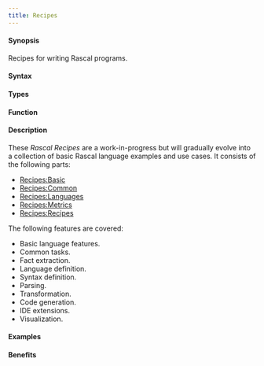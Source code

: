 ```yaml
---
title: Recipes
---
```


#### Synopsis

Recipes for writing Rascal programs.

#### Syntax

#### Types

#### Function

#### Description

These _Rascal Recipes_ are a work-in-progress but will gradually evolve into a collection of basic Rascal language examples and use cases.
It consists of the following parts:

* [Recipes:Basic](/docs//Recipes/Basic)
* [Recipes:Common](/docs//Recipes/Common)
* [Recipes:Languages](/docs//Recipes/Languages)
* [Recipes:Metrics](/docs//Recipes/Metrics)
* [Recipes:Recipes](/docs//Recipes/)

The following features are covered:

*  Basic language features.
*  Common tasks.
*  Fact extraction.
*  Language definition.
*  Syntax definition.
*  Parsing.
*  Transformation.
*  Code generation.
*  IDE extensions.
*  Visualization.

#### Examples

#### Benefits


